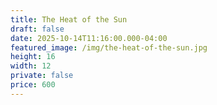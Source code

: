 ```yaml
---
title: The Heat of the Sun
draft: false
date: 2025-10-14T11:16:00.000-04:00
featured_image: /img/the-heat-of-the-sun.jpg
height: 16
width: 12
private: false
price: 600
---
```

